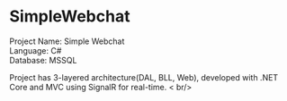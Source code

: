 # SimpleWebchat

Project Name: Simple Webchat <br/>
Language: C# <br/>
Database: MSSQL <br/>

Project has 3-layered architecture(DAL, BLL, Web), developed with .NET Core and MVC using SignalR for real-time. < br/>
